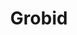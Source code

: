 ---
citation: "@misc{GROBID,\n    title = {GROBID},\n    howpublished = {\\url{https://github.com/kermitt2/grobid}},\n
  \   publisher = {GitHub},\n    year = {2008--2021},\n    archivePrefix = {swh},\n
  \   eprint = {1:dir:dab86b296e3c3216e2241968f0d63b68e8209d3c}\n}\n"
contributors:
- 'The main author is Patrice Lopez (patrice.lopez@science-miner.com).


  Core committers and maintenance: Patrice Lopez (science-miner) and Luca Foppiano
  (NIMS).'
description: 'GROBID (or Grobid, but not GroBid nor GroBiD) means GeneRation Of BIbliographic
  Data.


  GROBID is a machine learning library for extracting, parsing and re-structuring
  raw documents such as PDF into structured XML/TEI encoded documents with a particular
  focus on technical and scientific publications.


  GROBID should run properly "out of the box" on Linux (32 and 64 bits) and macOS. '
documentation: https://grobid.readthedocs.io/en/latest/Introduction/
last_edit: Thu, 12 Jun 2025 21:00:29 GMT
location: https://github.com/kermitt2/grobid
maintained_by: Patrice Lopez, info@science-miner.com
related_projects: {}
shortname: grobid
terms_of_use: GROBID is distributed under Apache 2.0 license.
title: Grobid
uuid: c6b61a07-2fd6-426d-99e6-2b825b98d102
---